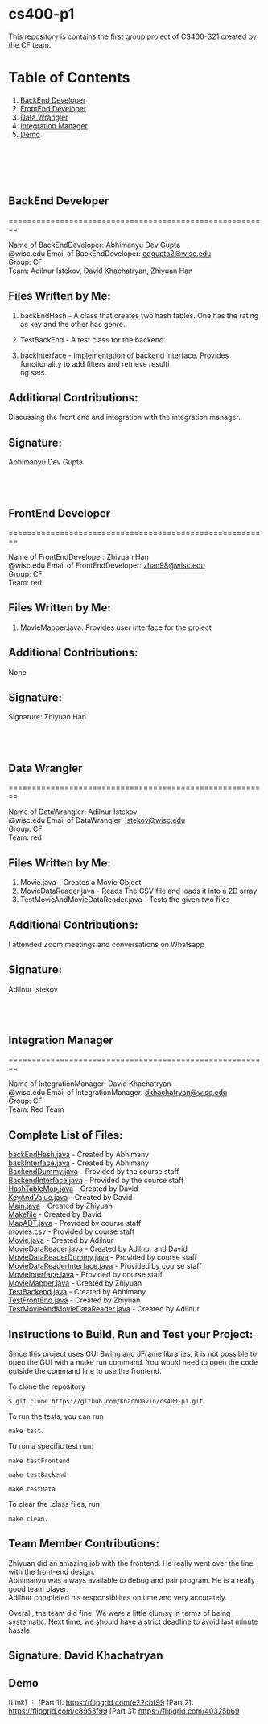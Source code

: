 # cs400-p1

This repository is contains the first group project of CS400-S21 created by the CF team.

# Table of Contents

1. [BackEnd Developer](#packageone)
2. [FrontEnd Developer](#packagetwo)
3. [Data Wrangler](#packagethree)
4. [Integration Manager](#sql-games)
5. [Demo](#demo)

</br></br></br></br>
## BackEnd Developer<a name="packageone" />

========================================================

Name of BackEndDeveloper: Abhimanyu Dev Gupta</br>
@wisc.edu Email of BackEndDeveloper: adgupta2@wisc.edu</br>
Group: CF</br>
Team: Adilnur Istekov, David Khachatryan, Zhiyuan Han</br>

Files Written by Me:
--------------------
1) backEndHash - A class that creates two hash tables. One has the rating as key and the other has genre.

2) TestBackEnd - A test class for the backend.

3) backInterface - Implementation of backend interface. Provides functionality to add filters and retrieve resulti\
ng sets.

Additional Contributions:
-------------------------
Discussing the front end and integration with the integration manager.

Signature:
----------
Abhimanyu Dev Gupta 
</br></br></br></br>
## FrontEnd Developer<a name="packagetwo" />

========================================================

Name of FrontEndDeveloper: Zhiyuan Han</br>
@wisc.edu Email of FrontEndDeveloper: zhan98@wisc.edu</br>
Group: CF</br>
Team: red</br>

Files Written by Me:
--------------------
1) MovieMapper.java: Provides user interface for the project</br>

Additional Contributions:
-------------------------
None

Signature:
----------
Signature: Zhiyuan Han
</br></br></br></br>

## Data Wrangler<a name="packagethree" />

========================================================

Name of DataWrangler: Adilnur Istekov</br>
@wisc.edu Email of DataWrangler: Istekov@wisc.edu</br>
Group: CF</br>
Team: red</br>

Files Written by Me:
--------------------
1) Movie.java - Creates a Movie Object</br>
2) MovieDataReader.java - Reads The CSV file and loads it into a 2D array</br>
3) TestMovieAndMovieDataReader.java - Tests the given two files</br>

Additional Contributions:
-------------------------
I attended Zoom meetings and conversations on Whatsapp

Signature:
----------
Adilnur Istekov
</br></br></br></br>
## Integration Manager<a name="sql-games" />

========================================================

Name of IntegrationManager: David Khachatryan</br>
@wisc.edu Email of IntegrationManager: dkhachatryan@wisc.edu</br>
Group: CF</br>
Team: Red Team</br>

Complete List of Files:
-----------------------
[backEndHash.java](https://github.com/KhachDavid/cs400-p1/blob/main/backEndHash.java) - Created by Abhimany</br>
[backInterface.java](https://github.com/KhachDavid/cs400-p1/blob/main/backInterface.java) - Created by Abhimany</br>
[BackendDummy.java](https://github.com/KhachDavid/cs400-p1/blob/main/BackendDummy.java) - Provided by the course staff</br>
[BackendInterface.java](https://github.com/KhachDavid/cs400-p1/blob/main/BackendInterface.java) - Provided by the course staff</br>
[HashTableMap.java](https://github.com/KhachDavid/cs400-p1/blob/main/HashTableMap.java) - Created by David</br>
[KeyAndValue.java](https://github.com/KhachDavid/cs400-p1/blob/main/KeyAndValue.java) - Created by David</br>
[Main.java](https://github.com/KhachDavid/cs400-p1/blob/main/Main.java) - Created by Zhiyuan</br>
[Makefile](https://github.com/KhachDavid/cs400-p1/blob/main/Makefile) - Created by David</br>
[MapADT.java](https://github.com/KhachDavid/cs400-p1/blob/main/MapADT.java) - Provided by course staff</br>
[movies.csv](https://github.com/KhachDavid/cs400-p1/blob/main/movies.csv) - Provided by course staff</br>
[Movie.java](https://github.com/KhachDavid/cs400-p1/blob/main/Movie.java) - Created by Adilnur</br>
[MovieDataReader.java](https://github.com/KhachDavid/cs400-p1/blob/main/MovieDataReader.java) - Created by Adilnur and David</br>
[MovieDataReaderDummy.java](https://github.com/KhachDavid/cs400-p1/blob/main/MovieDataReaderDummy.java) - Provided by course staff</br>
[MovieDataReaderInterface.java](https://github.com/KhachDavid/cs400-p1/blob/main/MovieDataReaderInterface.java) - Provided by course staff</br>
[MovieInterface.java](https://github.com/KhachDavid/cs400-p1/blob/main/MovieInterface.java) - Provided by course staff</br>
[MovieMapper.java](https://github.com/KhachDavid/cs400-p1/blob/main/MovieMapper.java) - Created by Zhiyuan</br>
[TestBackend.java](https://github.com/KhachDavid/cs400-p1/blob/main/TestBackEnd.java) - Created by Abhimany</br>
[TestFrontEnd.java](https://github.com/KhachDavid/cs400-p1/blob/main/TestFrontEnd.java) - Created by Zhiyuan</br>
[TestMovieAndMovieDataReader.java](https://github.com/KhachDavid/cs400-p1/blob/main/TestMovieAndMovieDataReader.java) - Created by Adilnur</br>


Instructions to Build, Run and Test your Project:
-------------------------------------------------
Since this project uses GUI Swing and JFrame libraries, it is not possible to open the GUI with a make run command. 
You would need to open the code outside the command line to use the frontend.

To clone the repository
```
$ git clone https://github.com/KhachDavid/cs400-p1.git
```

To run the tests, you can run 
```
make test.
```
To run a specific test run:
```
make testFrontend
```

```
make testBackend
```
	
```
make testData
```

To clear the .class files, run 
```
make clean. 
```

Team Member Contributions:
--------------------------

Zhiyuan did an amazing job with the frontend. He really went over the line with the front-end design.</br>
Abhimanyu was always available to debug and pair program. He is a really good team player.</br>
Adilnur completed his responsibilites on time and very accurately. </br>

Overall, the team did fine. We were a little clumsy in terms of being systematic. Next time, we should have a strict deadline to avoid
last minute hassle. 

Signature: David Khachatryan
----------

## Demo<a name="demo"/>

[Link]
⋮
[Part 1]: https://flipgrid.com/e22cbf99
[Part 2]: https://flipgrid.com/c8953f99
[Part 3]: https://flipgrid.com/40325b69
